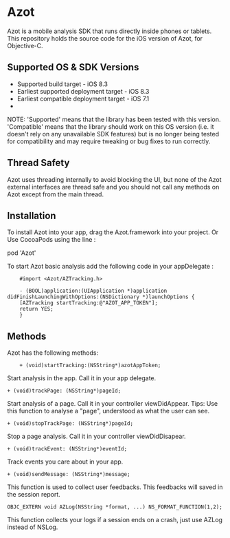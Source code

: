 # Azot
Azot is a mobile analysis SDK that runs directly inside phones or tablets. This repository holds the source code for the iOS version of Azot, for Objective-C.

Supported OS & SDK Versions
-----------------------------

* Supported build target - iOS 8.3
* Earliest supported deployment target - iOS 8.3
* Earliest compatible deployment target - iOS 7.1
* 
NOTE: 'Supported' means that the library has been tested with this version. 'Compatible' means that the library should work on this OS version (i.e. it doesn't rely on any unavailable SDK features) but is no longer being tested for compatibility and may require tweaking or bug fixes to run correctly.


Thread Safety
--------------

Azot uses threading internally to avoid blocking the UI, but none of the Azot external interfaces are thread safe and you should not call any methods on Azot except from the main thread.


Installation
--------------

To install Azot into your app, drag the Azot.framework into your project.
Or
Use CocoaPods using the line :

pod 'Azot'


To start Azot basic analysis add the following code in your appDelegate :

        #import <Azot/AZTracking.h>
        
        - (BOOL)application:(UIApplication *)application didFinishLaunchingWithOptions:(NSDictionary *)launchOptions {
        [AZTracking startTracking:@"AZOT_APP_TOKEN"];
        return YES;
        }


Methods
--------------

Azot has the following methods:

        + (void)startTracking:(NSString*)azotAppToken;

Start analysis in the app. Call it in your app delegate.

    + (void)trackPage: (NSString*)pageId;

Start analysis of a page. Call it in your controller viewDidAppear. Tips: Use this function to analyse a "page", understood as what the user can see.

    + (void)stopTrackPage: (NSString*)pageId;

Stop a page analysis. Call it in your controller viewDidDisapear.

    + (void)trackEvent: (NSString*)eventId;

Track events you care about in your app.

    + (void)sendMessage: (NSString*)message;

This function is used to collect user feedbacks. This feedbacks will saved in the session report.

    OBJC_EXTERN void AZLog(NSString *format, ...) NS_FORMAT_FUNCTION(1,2);

This function collects your logs if a session ends on a crash, just use AZLog instead of NSLog.

